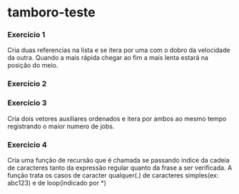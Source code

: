 # tamboro-teste

### Exercício 1
Cria duas referencias na lista e se itera por uma com o dobro da velocidade da outra. 
Quando a mais rápida chegar ao fim a mais lenta estará na posição do meio. 

### Exercício 2


### Exercício 3
Cria dois vetores auxiliares ordenados e itera por ambos ao mesmo tempo registrando o maior numero de jobs.

### Exercicio 4
Cria uma função de recursão que é chamada se passando indice da cadeia de caracteres tanto da expressão regular quanto da frase a ser verificada.
A função trata os casos de caracter qualquer(.) de caracteres simples(ex: abc123) e de loop(indicado por *)
